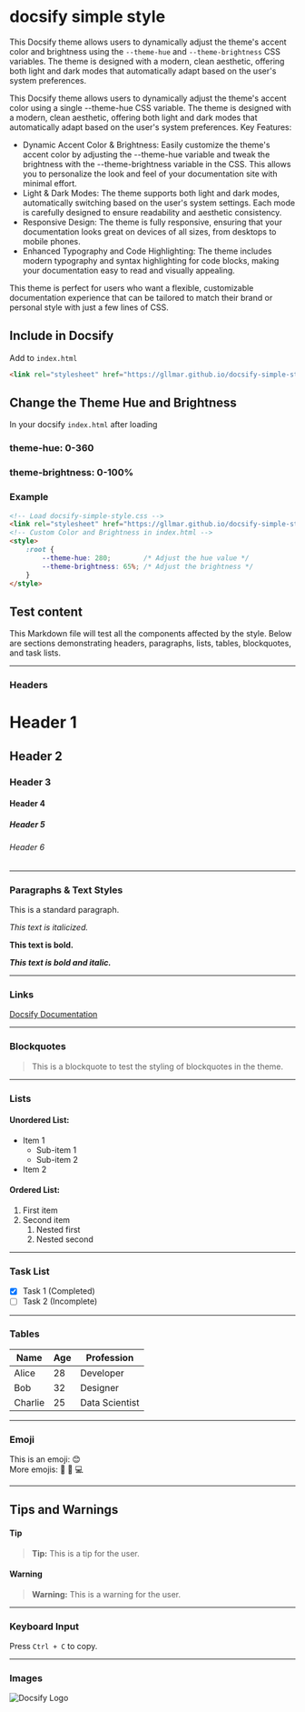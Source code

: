 # docsify simple style

This Docsify theme allows users to dynamically adjust the theme's accent color and brightness using the `--theme-hue` and `--theme-brightness` CSS variables. The theme is designed with a modern, clean aesthetic, offering both light and dark modes that automatically adapt based on the user's system preferences.

This Docsify theme allows users to dynamically adjust the theme's accent color using a single --theme-hue CSS variable. The theme is designed with a modern, clean aesthetic, offering both light and dark modes that automatically adapt based on the user's system preferences.
Key Features:

* Dynamic Accent Color & Brightness: Easily customize the theme's accent color by adjusting the --theme-hue variable and tweak the brightness with the --theme-brightness variable in the CSS. This allows you to personalize the look and feel of your documentation site with minimal effort.
* Light & Dark Modes: The theme supports both light and dark modes, automatically switching based on the user's system settings. Each mode is carefully designed to ensure readability and aesthetic consistency.
* Responsive Design: The theme is fully responsive, ensuring that your documentation looks great on devices of all sizes, from desktops to mobile phones.
* Enhanced Typography and Code Highlighting: The theme includes modern typography and syntax highlighting for code blocks, making your documentation easy to read and visually appealing.

This theme is perfect for users who want a flexible, customizable documentation experience that can be tailored to match their brand or personal style with just a few lines of CSS.

## Include in Docsify

Add to `index.html`

```html
<link rel="stylesheet" href="https://gllmar.github.io/docsify-simple-style/docsify-simple-style.css">
```

## Change the Theme Hue and Brightness

In your docsify `index.html` after loading 

### theme-hue: 0-360
### theme-brightness: 0-100% 

### Example

```html
<!-- Load docsify-simple-style.css -->
<link rel="stylesheet" href="https://gllmar.github.io/docsify-simple-style/docsify-simple-style.css">
<!-- Custom Color and Brightness in index.html -->
<style>
    :root {
        --theme-hue: 280;        /* Adjust the hue value */
        --theme-brightness: 65%; /* Adjust the brightness */
    }
</style>
```


## Test content

This Markdown file will test all the components affected by the style. Below are sections demonstrating headers, paragraphs, lists, tables, blockquotes, and task lists.

---

### Headers

# Header 1
## Header 2
### Header 3
#### Header 4
##### Header 5
###### Header 6

---

### Paragraphs & Text Styles

This is a standard paragraph.

*This text is italicized.*

**This text is bold.**

_**This text is bold and italic.**_

---

### Links

[Docsify Documentation](https://docsify.js.org)

---

### Blockquotes

> This is a blockquote to test the styling of blockquotes in the theme.

---

### Lists

#### Unordered List:
- Item 1
  - Sub-item 1
  - Sub-item 2
- Item 2

#### Ordered List:
1. First item
2. Second item
   1. Nested first
   2. Nested second

---

### Task List

- [x] Task 1 (Completed)
- [ ] Task 2 (Incomplete)

---

### Tables

| Name    | Age | Profession     |
|---------|-----|----------------|
| Alice   | 28  | Developer      |
| Bob     | 32  | Designer       |
| Charlie | 25  | Data Scientist |

---

### Emoji

This is an emoji: 😊  
More emojis: 🚀 🎉 💻

---

## Tips and Warnings

#### Tip
> **Tip:** This is a tip for the user.

#### Warning
> **Warning:** This is a warning for the user.

---

### Keyboard Input

Press `Ctrl + C` to copy.

---

### Images

![Docsify Logo](https://docsify.js.org/_media/icon.svg)

